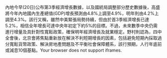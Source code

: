 內地今早(20日)公布第3季經濟增長數據，以及國統局調整部分歷史數據後，高盛將今年內地國內生產總值(GDP)增長預測由4.8%上調至4.9%，明年則由4.2%上調至4.3%。該行又稱，雖然中美緊張局勢持續，但由於首3季經濟增長已達5.2%，相信全年增長可達中央年初定下約5%的目標。不過，未來數季中央仍需進行增量及具針對性寬鬆政策，確保明年經濟增長及就業穩定。野村則認為，四中全會後，北京會將焦點重新放在解決不利短期增長的因素，包括避免短期內採取過分寬鬆貨幣政策、解決房地產問題及不平衡社會保障體系，該行預期，人行年底前或減息10個基點。Your browser does not support iframes.